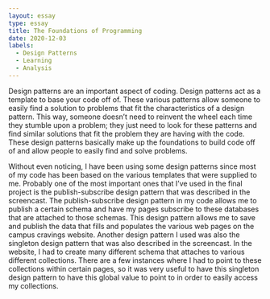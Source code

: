 ```yaml
---
layout: essay
type: essay
title: The Foundations of Programming
date: 2020-12-03
labels:
  - Design Patterns
  - Learning
  - Analysis
---
```


Design patterns are an important aspect of coding. Design patterns act as a template to base your code off of. These various patterns allow someone to easily find a solution to problems that fit the characteristics of a design pattern. This way, someone doesn’t need to reinvent the wheel each time they stumble upon a problem; they just need to look for these patterns and find similar solutions that fit the problem they are having with the code. These design patterns basically make up the foundations to build code off of and allow people to easily find and solve problems. 

Without even noticing, I have been using some design patterns since most of my code has been based on the various templates that were supplied to me. Probably one of the most important ones that I’ve used in the final project is the publish-subscribe design pattern that was described in the screencast. The publish-subscribe design pattern in my code allows me to publish a certain schema and have my pages subscribe to these databases that are attached to those schemas. This design pattern allows me to save and publish the data that fills and populates the various web pages on the campus cravings website. Another design pattern I used was also the singleton design pattern that was also described in the screencast. In the website, I had to create many different schema that attaches to various different collections. There are a few instances where I had to point to these collections within certain pages, so it was very useful to have this singleton design pattern to have this global value to point to in order to easily access my collections. 
